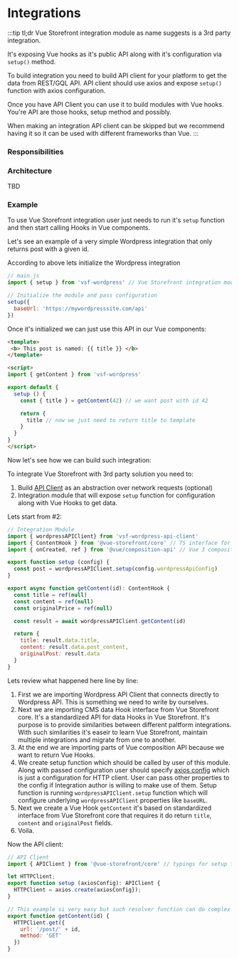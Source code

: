 # Integrations

:::tip tl;dr
Vue Storefront integration module as name suggests is a 3rd party integration. 

It's exposing Vue hooks as it's public API along with it's configuration via `setup()` method.

To build integration you need to build API client for your platform to get the data from REST/GQL API. API client should use axios and expose `setup()` function with axios configuration.

Once you have API Client you can use it to build modules with Vue hooks. You're API are those hooks, setup method and possibly.

When making an integration API client can be skipped but we recommend having it so it can be used with different frameworks than Vue.
::: 

### Responsibilities

### Architecture

TBD 

### Example
To use Vue Storefront integration user just needs to run it's `setup` function and then start calling Hooks in Vue components.

Let's see an example of a very simple Wordpress integration that only returns post with a given id.

According to above lets initialize the Wordpress integration
```js
// main.js
import { setup } from 'vsf-wordpress' // Vue Storefront integration module for WP

// Initialize the module and pass configuration
setup({
  baseUrl: 'https://mywordpresssite.com/api'
})

```
Once it's initialized we can just use this API in our Vue components:
```html
<template>
 <b> This post is named: {{ title }} </b>
</template>

<script>
import { getContent } from 'vsf-wordpress'

export default {
  setup () {
    const { title } = getContent(42) // we want post with id 42

    return {
      title // now we just need to return title to template
    }
  }
}
</script>
```

Now let's see how we can build such integration:

To integrate Vue Storefront with 3rd party solution you need to:
1. Build [API Client](./api-client.md) as an abstraction over network requests (optional)
2. Integration module that will expose `setup` function for configuration along with Vue Hooks to get data.

Lets start from #2:
```js
// Integration Module
import { wordpressAPIClient} from 'vsf-wordpress-api-client'
import { ContentHook } from '@vue-storefront/core' // TS interface for CMS Content Hook
import { onCreated, ref } from '@vue/composition-api' // Vue 3 composition API plugin for Vue 2

export function setup (config) {
  const post = wordpressAPIClient.setup(config.wordpressApiConfig)
}

export async function getContent(id): ContentHook {
  const title = ref(null)
  const content = ref(null)
  const originalPrice = ref(null)

  const result = await wordpressAPIClient.getContent(id) 

  return {
    title: result.data.title,
    content: result.data.post_content,
    originalPost: result.data
  }
}
```


Lets review what happened here line by line:
1. First we are importing Wordpress API Client that connects directly to Wordpress API. This is something we need to write by ourselves.
2. Next we are importing CMS data Hook interface from Vue Storefront core. It's a standardized API for data Hooks in Vue Storefront. It's purpose is to provide similarities between different paltform integrations. With such similarities it's easeir to learn Vue Storefront, maintain multiple integrations and migrate from one to another.
3. At the end we are importing parts of Vue composition API because we want to return Vue Hooks.
4. We create setup function which should be called by user of this module. Along with passed configuration user should specify [axios config](https://github.com/axios/axios#axioscreateconfig) which is just a configuration for HTTP client. User can pass other properties to the config if Integration author is willing to make use of them. Setup function is running `wordpressAPIClient.setup` function which will configure underlying `wordpressAPIClient` properties like `baseURL`.
5. Next we create a Vue Hook `getContent` it's based on standardized interface from Vue Storefront core that requires it do return `title`, `content` and `originalPost` fields.
6. Voila.

Now the API client:
```js
// API Client
import { APIClient } from '@vue-storefront/core' // typings for setup function to ensure that it uses axios config

let HTTPClient;
export function setup (axiosConfig): APIClient {
  HTTPClient = axios.create(axiosConfig});
}

// This example si very easy but such resolver function can do complex operations like concatenating requests ot even constructing GQL query
export function getContent(id) {
  HTTPClient.get({
    url: '/post/' + id,
    method: 'GET'
  })
}

```
